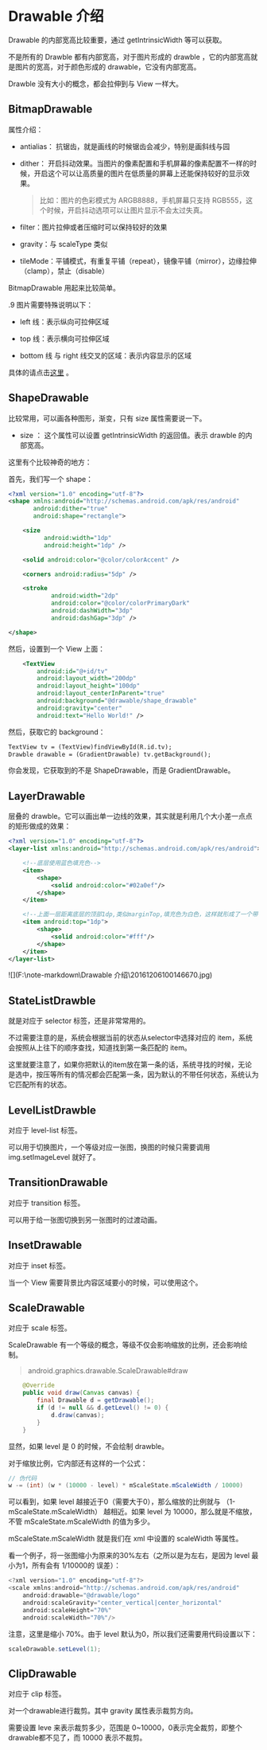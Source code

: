 # Drawable 介绍

Drawable 的内部宽高比较重要，通过 getIntrinsicWidth 等可以获取。

不是所有的 Drawble 都有内部宽高，对于图片形成的 drawble ，它的内部宽高就是图片的宽高，对于颜色形成的 drawable，它没有内部宽高。

Drawble 没有大小的概念，都会拉伸到与 View 一样大。



## BitmapDrawable

属性介绍：

- antialias： 抗锯齿，就是画线的时候锯齿会减少，特别是画斜线与园

- dither： 开启抖动效果。当图片的像素配置和手机屏幕的像素配置不一样的时候，开启这个可以让高质量的图片在低质量的屏幕上还能保持较好的显示效果。

  > 比如：图片的色彩模式为 ARGB8888，手机屏幕只支持 RGB555，这个时候，开启抖动选项可以让图片显示不会太过失真。

- filter：图片拉伸或者压缩时可以保持较好的效果

- gravity：与 scaleType 类似

- tileMode：平铺模式，有重复平铺（repeat），镜像平铺（mirror），边缘拉伸（clamp），禁止（disable）

BitmapDrawable 用起来比较简单。

.9 图片需要特殊说明以下：

- left 线：表示纵向可拉伸区域

- top 线：表示横向可拉伸区域

- bottom 线 与 right 线交叉的区域：表示内容显示的区域

具体的请点击[这里](<https://blog.csdn.net/lastwarmth/article/details/49991445>) 。



## ShapeDrawable 

比较常用，可以画各种图形，渐变，只有 size 属性需要说一下。

- size ： 这个属性可以设置 getIntrinsicWidth 的返回值。表示 drawble 的内部宽高。

这里有个比较神奇的地方：

首先，我们写一个 shape：

```xml
<?xml version="1.0" encoding="utf-8"?>
<shape xmlns:android="http://schemas.android.com/apk/res/android"
       android:dither="true"
       android:shape="rectangle">

    <size
          android:width="1dp"
          android:height="1dp" />

    <solid android:color="@color/colorAccent" />

    <corners android:radius="5dp" />

    <stroke
            android:width="2dp"
            android:color="@color/colorPrimaryDark"
            android:dashWidth="3dp"
            android:dashGap="3dp" />

</shape>
```

然后，设置到一个 View 上面：

```xml
    <TextView
        android:id="@+id/tv"
        android:layout_width="200dp"
        android:layout_height="100dp"
        android:layout_centerInParent="true"
        android:background="@drawable/shape_drawable"
        android:gravity="center"
        android:text="Hello World!" />
```

然后，获取它的 background：

```xml
TextView tv = (TextView)findViewById(R.id.tv);
Drawble drawable = (GradientDrawable) tv.getBackground();
```

你会发现，它获取到的不是 ShapeDrawable，而是 GradientDrawable。



## LayerDrawable 

层叠的 drawble。它可以画出单一边线的效果，其实就是利用几个大小差一点点的矩形做成的效果：

```xml
<?xml version="1.0" encoding="utf-8"?>
<layer-list xmlns:android="http://schemas.android.com/apk/res/android">

    <!--底层使用蓝色填充色-->
    <item>
        <shape>
            <solid android:color="#02a0ef"/>
        </shape>
    </item>

    <!--上面一层距离底层的顶部1dp,类似marginTop,填充色为白色，这样就形成了一个带有蓝色顶部边线的白色背景的图-->
    <item android:top="1dp">
        <shape>
            <solid android:color="#fff"/>
        </shape>
    </item>
</layer-list>
```

![](F:\note-markdown\Drawable 介绍\20161206100146670.jpg)



## StateListDrawble

就是对应于 selector 标签，还是非常常用的。

不过需要注意的是，系统会根据当前的状态从selector中选择对应的 item，系统会按照从上往下的顺序查找，知道找到第一条匹配的 item。

这里就要注意了，如果你把默认的item放在第一条的话，系统寻找的时候，无论是选中，按压等所有的情况都会匹配第一条，因为默认的不带任何状态，系统认为它匹配所有的状态。



## LevelListDrawble

对应于 level-list 标签。

可以用于切换图片，一个等级对应一张图，换图的时候只需要调用 img.setImageLevel 就好了。



## TransitionDrawable

对应于 transition 标签。

可以用于给一张图切换到另一张图时的过渡动画。



## InsetDrawable

对应于 inset 标签。

当一个 View 需要背景比内容区域要小的时候，可以使用这个。



## ScaleDrawable

对应于 scale 标签。

ScaleDrawable 有一个等级的概念，等级不仅会影响缩放的比例，还会影响绘制。

> android.graphics.drawable.ScaleDrawable#draw

```java
    @Override
    public void draw(Canvas canvas) {
        final Drawable d = getDrawable();
        if (d != null && d.getLevel() != 0) {
            d.draw(canvas);
        }
    }
```

显然，如果 level 是 0 的时候，不会绘制 drawble。

对于缩放比例，它内部还有这样的一个公式：

```java
// 伪代码
w -= (int) (w * (10000 - level) * mScaleState.mScaleWidth / 10000)
```

可以看到，如果 level 越接近于0（需要大于0），那么缩放的比例就与 （1- mScaleState.mScaleWidth） 越相近。如果 level 为 10000，那么就是不缩放，不管 mScaleState.mScaleWidth 的值为多少。

mScaleState.mScaleWidth 就是我们在 xml 中设置的 scaleWidth 等属性。

看一个例子，将一张图缩小为原来的30%左右（之所以是为左右，是因为 level 最小为1，所有会有 1/10000的 误差）：

```java
<?xml version="1.0" encoding="utf-8"?>
<scale xmlns:android="http://schemas.android.com/apk/res/android"
    android:drawable="@drawable/logo"
    android:scaleGravity="center_vertical|center_horizontal"
    android:scaleHeight="70%"
    android:scaleWidth="70%"/>
```

注意，这里是缩小 70%。由于 level 默认为0，所以我们还需要用代码设置以下：

```java
scaleDrawable.setLevel(1);
```



## ClipDrawable

对应于 clip 标签。

对一个drawable进行裁剪。其中 gravity 属性表示裁剪方向。

需要设置 leve 来表示裁剪多少，范围是 0~10000，0表示完全裁剪，即整个drawable都不见了，而 10000 表示不裁剪。